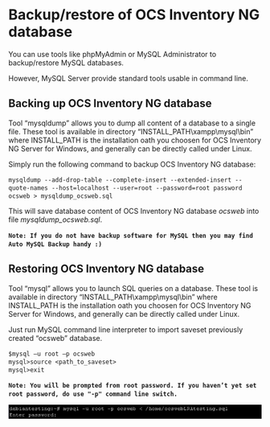 # Backup/restore of OCS Inventory NG database

You can use tools like phpMyAdmin or MySQL Administrator to backup/restore MySQL databases.

However, MySQL Server provide standard tools usable in command line.

## Backing up OCS Inventory NG database

Tool “mysqldump” allows you to dump all content of a database to a single file. These tool is
available in directory “INSTALL_PATH\xampp\mysql\bin” where INSTALL_PATH is the installation
oath you choosen for OCS Inventory NG Server for Windows, and generally can be directly called under Linux.

Simply run the following command to backup OCS Inventory NG database:

    mysqldump --add-drop-table --complete-insert --extended-insert --quote-names --host=localhost --user=root --password=root password ocsweb > mysqldump_ocsweb.sql

This will save database content of OCS Inventory NG database _ocsweb_ into file _mysqldump_ocsweb.sql_.

**`Note: If you do not have backup software for MySQL then you may find Auto MySQL Backup handy :)`**

## Restoring OCS Inventory NG database

Tool “mysql” allows you to launch SQL queries on a database. These tool is available in directory
“INSTALL_PATH\xampp\mysql\bin” where INSTALL_PATH is the installation oath you choosen for
OCS Inventory NG Server for Windows, and generally can be directly called under Linux.

Just run MySQL command line interpreter to import saveset previously created “ocsweb” database.

    $mysql –u root –p ocsweb
    mysql>source <path_to_saveset>
    mysql>exit

**`Note: You will be prompted from root password. If you haven’t yet set root password, do use "-p"
command line switch.`**

![Linux Command](../../img/Restaure_bdd.jpg)
